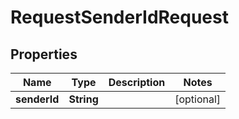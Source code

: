 

# RequestSenderIdRequest


## Properties

| Name | Type | Description | Notes |
|------------ | ------------- | ------------- | -------------|
|**senderId** | **String** |  |  [optional] |




